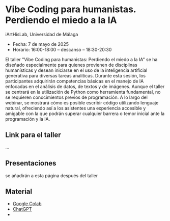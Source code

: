 # Vibe Coding para humanistas. Perdiendo el miedo a la IA
iArtHisLab, Universidad de Málaga


- Fecha: 7 de mayo de 2025
- Horario: 16:00-18:00 – descanso – 18:30-20:30

El taller "Vibe Coding para humanistas: Perdiendo el miedo a la IA" se ha diseñado especialmente para quienes provienen de disciplinas humanísticas y desean iniciarse en el uso de la inteligencia artificial generativa para diversas tareas analíticas. Durante esta sesión, los participantes adquirirán competencias básicas en el manejo de IA enfocadas en el análisis de datos, de textos y de imágenes.
Aunque el taller se centrará en la utilización de Python como herramienta fundamental, no se requieren conocimientos previos de programación. A lo largo del webinar, se mostrará cómo es posible escribir código utilizando lenguaje natural, ofreciendo así a los asistentes una experiencia accesible y amigable con la que podrán superar cualquier barrera o temor inicial ante la programación y la IA.

## Link para el taller
...
## Presentaciones
se añadirán a esta página después del taller
## Material
- [Google Colab](https://colab.research.google.com/)
- [ChatGPT](https://chatgpt.com/)
- 


